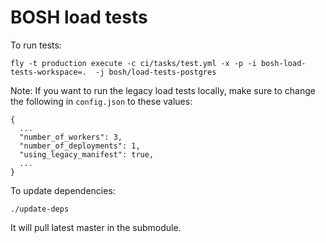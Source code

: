# BOSH load tests

To run tests:

`fly -t production execute -c ci/tasks/test.yml -x -p -i bosh-load-tests-workspace=.  -j bosh/load-tests-postgres`

Note: If you want to run the legacy load tests locally, make sure to change the following in `config.json` to these values:

```
{
  ...
  "number_of_workers": 3,
  "number_of_deployments": 1,
  "using_legacy_manifest": true,
  ...
}
```

To update dependencies:

```
./update-deps
```

It will pull latest master in the submodule.
